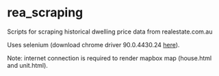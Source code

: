 # rea_scraping
Scripts for scraping historical dwelling price data from realestate.com.au

Uses selenium (download chrome driver 90.0.4430.24 [here](https://chromedriver.storage.googleapis.com/index.html?path=90.0.4430.24/)).

Note: internet connection is required to render mapbox map (house.html and unit.html).